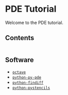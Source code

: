 # PDE Tutorial

Welcome to the PDE tutorial.

## Contents

```{tableofcontents}
```

## Software

- [`octave`](https://archlinux.org/packages/extra/x86_64/octave)
- [`python-py-pde`](https://aur.archlinux.org/packages/python-py-pde)
- [`python-findiff`](https://aur.archlinux.org/packages/python-findiff)
- [`python-pystencils`](https://aur.archlinux.org/packages/python-pystencils)
<!-- - [`python-pystencils`](https://aur.archlinux.org/packages/python-pystencils) -->